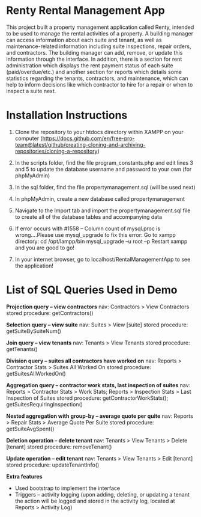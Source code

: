 # Renty Rental Management App

This project built a property management application called Renty, intended to be used to manage the rental activities of a property. A building manager can access information about each suite and tenant, as well as maintenance-related information including suite inspections, repair orders, and contractors. The building manager can add, remove, or update this information through the interface. In addition, there is a section for rent administration which displays the rent payment status of each suite (paid/overdue/etc.) and another section for reports which details some statistics regarding the tenants, contractors, and maintenance, which can help to inform decisions like which contractor to hire for a repair or when to inspect a suite next. 

# Installation Instructions

1) Clone the repository to your htdocs directory within XAMPP on your computer (https://docs.github.com/en/free-pro-team@latest/github/creating-cloning-and-archiving-repositories/cloning-a-repository) 

2) In the scripts folder, find the file program_constants.php and edit lines 3 and 5 to update the database username and password to your own (for phpMyAdmin)

3) In the sql folder, find the file propertymanagement.sql (will be used next) 

4) In phpMyAdmin, create a new database called propertymanagement 

5) Navigate to the Import tab and import the propertymanagement.sql file to create all of the database tables and accompanying data 

6) If error occurs with #1558 – Column count of mysql.proc is wrong....Please use mysql_upgrade to fix this error: 
Go to xampp directory: cd /opt/lampp/bin 
mysql_upgrade –u root –p 
Restart xampp and you are good to go! 

9) In your internet browser, go to localhost/RentalManagementApp to see the application! 

# List of SQL Queries Used in Demo

**Projection query – view contractors**
nav: Contractors > View Contractors 
stored procedure: getContractors() 

**Selection query – view suite**
nav: Suites > View [suite] 
stored procedure: getSuiteBySuiteNum() 

**Join query – view tenants**
nav: Tenants > View Tenants 
stored procedure: getTenants() 

**Division query – suites all contractors have worked on**
nav: Reports > Contractor Stats > Suites All Worked On 
stored procedure: getSuitesAllWorkedOn() 

**Aggregation query – contractor work stats, last inspection of suites**
nav: Reports > Contractor Stats > Work Stats; Reports > Inspection Stats > Last Inspection of Suites 
stored procedure: getContractorWorkStats(); getSuitesRequiringInspection() 

**Nested aggregation with group-by – average quote per quite**
nav: Reports > Repair Stats > Average Quote Per Suite 
stored procedure: getSuiteAvgSpent() 

**Deletion operation – delete tenant**
nav:  Tenants > View Tenants > Delete [tenant] 
stored procedure: removeTenant() 

**Update operation – edit tenant**
nav:  Tenants > View Tenants > Edit [tenant] 
stored procedure: updateTenantInfo() 

**Extra features**
- Used bootstrap to implement the interface 
- Triggers – activity logging (upon adding, deleting, or updating a tenant the action will be logged and stored in the activity log, located at Reports > Activity Log) 

